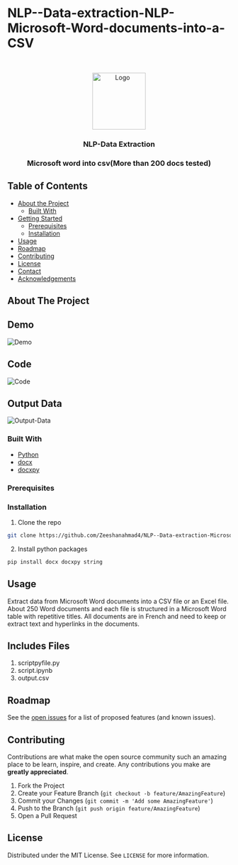 # NLP--Data-extraction-NLP-Microsoft-Word-documents-into-a-CSV


<!-- PROJECT LOGO -->
<br />
<p align="center">
  <a href="https://github.com/Zeeshanahmad4/NLP--Data-extraction-Microsoft-Word-documents-into-a-CSV">
    <img src="https://github.com/Zeeshanahmad4/NLP--Data-extraction-Microsoft-Word-documents-into-a-CSV/blob/master/img_532570.png" alt="Logo" width="120" height="128">
  </a>
  <h3 align="center">NLP-Data Extraction</h3>
  <h3 align="center">Microsoft word into csv(More than 200 docs tested)</a> </h3>
</p>


<!-- TABLE OF CONTENTS -->
## Table of Contents

* [About the Project](#about-the-project)
  * [Built With](#built-with)
* [Getting Started](#getting-started)
  * [Prerequisites](#prerequisites)
  * [Installation](#installation)
* [Usage](#usage)
* [Roadmap](#roadmap)
* [Contributing](#contributing)
* [License](#license)
* [Contact](#contact)
* [Acknowledgements](#acknowledgements)


<!-- ABOUT THE PROJECT -->
## About The Project
## Demo
![Demo](https://github.com/Zeeshanahmad4/NLP--Data-extraction-Microsoft-Word-documents-into-a-CSV/blob/master/jj.PNG)

## Code
![Code](https://github.com/Zeeshanahmad4/NLP--Data-extraction-Microsoft-Word-documents-into-a-CSV/blob/master/jj2.PNG)

## Output Data
![Output-Data](https://github.com/Zeeshanahmad4/NLP--Data-extraction-Microsoft-Word-documents-into-a-CSV/blob/master/jj3.PNG)

### Built With
* [Python](https://www.python.org/)
* [docx](https://python-docx.readthedocs.io/en/latest/)
* [docxpy](https://pypi.org/project/docxpy/)


### Prerequisites

### Installation
1. Clone the repo
```sh
git clone https://github.com/Zeeshanahmad4/NLP--Data-extraction-Microsoft-Word-documents-into-a-CSV.git
```

2. Install python packages
```sh
pip install docx docxpy string
```
<!-- USAGE EXAMPLES -->
## Usage

Extract data from Microsoft Word documents into a CSV file or an Excel file. About 250 Word documents and each file is structured in a Microsoft Word table with repetitive titles. All documents are in French and need to keep or extract text and hyperlinks in the documents.

## Includes Files
1. scriptpyfile.py 
2. script.ipynb
3. output.csv



<!-- ROADMAP -->
## Roadmap
See the [open issues](https://github.com/Zeeshanahmad4/NLP--Data-extraction-Microsoft-Word-documents-into-a-CSV/issues) for a list of proposed features (and known issues).

<!-- CONTRIBUTING -->
## Contributing

Contributions are what make the open source community such an amazing place to be learn, inspire, and create. Any contributions you make are **greatly appreciated**.

1. Fork the Project
2. Create your Feature Branch (`git checkout -b feature/AmazingFeature`)
3. Commit your Changes (`git commit -m 'Add some AmazingFeature'`)
4. Push to the Branch (`git push origin feature/AmazingFeature`)
5. Open a Pull Request

<!-- LICENSE -->
## License
Distributed under the MIT License. See `LICENSE` for more information.
 
 </table>

